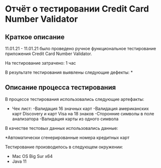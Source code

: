 # Отчёт о тестировании Credit Card Number Validator

## Краткое описание

11.01.21 - 11.01.21 было проведено ручное функциональное тестирование приложения Credit Card Number Validator.

На тестирование затрачено: 1 час

В результате тестирования выявлены следующие дефекты:
*

## Описание процесса тестирования

В процессе тестирования использовались следующие артефакты:
- Чек лист:
-Валидация 16 значных карт
-Валидация американских карт Discovery и карт Visa на 18 знаков
-Сторонние символы в поле анализатора
-Валидация карты из одного символа

В качестве тестовых данных использовались данные:

*Автоматически сгенерированные номера кредитных карт


Тестирование производилось в следующем окружении:
* Mac OS Big Sur x64
* Java 11

